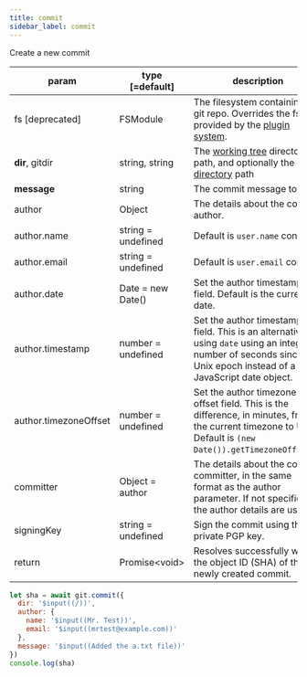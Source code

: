```yaml
---
title: commit
sidebar_label: commit
---
```


Create a new commit

| param                 | type [=default]    | description                                                                                                                                                         |
| --------------------- | ------------------ | ------------------------------------------------------------------------------------------------------------------------------------------------------------------- |
| fs [deprecated]       | FSModule           | The filesystem containing the git repo. Overrides the fs provided by the [plugin system](./plugin_fs.md).                                                           |
| **dir**, gitdir       | string, string     | The [working tree](dir-vs-gitdir.md) directory path, and optionally the [git directory](dir-vs-gitdir.md) path                                                      |
| **message**           | string             | The commit message to use.                                                                                                                                          |
| author                | Object             | The details about the commit author.                                                                                                                                |
| author.name           | string = undefined | Default is `user.name` config.                                                                                                                                      |
| author.email          | string = undefined | Default is `user.email` config.                                                                                                                                     |
| author.date           | Date = new Date()  | Set the author timestamp field. Default is the current date.                                                                                                        |
| author.timestamp      | number = undefined | Set the author timestamp field. This is an alternative to using `date` using an integer number of seconds since the Unix epoch instead of a JavaScript date object. |
| author.timezoneOffset | number = undefined | Set the author timezone offset field. This is the difference, in minutes, from the current timezone to UTC. Default is `(new Date()).getTimezoneOffset()`.          |
| committer             | Object = author    | The details about the commit committer, in the same format as the author parameter. If not specified, the author details are used.                                  |
| signingKey            | string = undefined | Sign the commit using this private PGP key.                                                                                                                         |
| return                | Promise\<void\>    | Resolves successfully with the object ID (SHA) of the newly created commit.                                                                                         |

```js live
let sha = await git.commit({
  dir: '$input((/))',
  author: {
    name: '$input((Mr. Test))',
    email: '$input((mrtest@example.com))'
  },
  message: '$input((Added the a.txt file))'
})
console.log(sha)
```